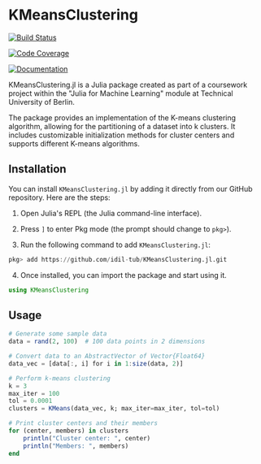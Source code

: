 # KMeansClustering

[![Build Status](https://github.com/idil-tub/KMeansClustering.jl/actions/workflows/CI.yml/badge.svg?branch=main)](https://github.com/idil-tub/KMeansClustering.jl/actions/workflows/CI.yml?query=branch%3Amain)

[![Code Coverage](https://codecov.io/github/idil-tub/KMeansClustering.jl/graph/badge.svg?token=MVVT1D4HSD)](https://codecov.io/github/idil-tub/KMeansClustering.jl)

[![Documentation](https://img.shields.io/badge/docs-dev-blue.svg)](https://idil-tub.github.io/KMeansClustering.jl/dev/)


KMeansClustering.jl is a Julia package created as part of a coursework project within the "Julia for Machine Learning" module at Technical University of Berlin.

The package provides an implementation of the K-means clustering algorithm, allowing for the partitioning of a dataset into k clusters. It includes customizable initialization methods for cluster centers and supports different K-means algorithms.

## Installation

You can install `KMeansClustering.jl` by adding it directly from our GitHub repository. Here are the steps:

1. Open Julia's REPL (the Julia command-line interface).

2. Press `]` to enter Pkg mode (the prompt should change to `pkg>`).

3. Run the following command to add `KMeansClustering.jl`:

```julia
pkg> add https://github.com/idil-tub/KMeansClustering.jl.git
```

 4. Once installed, you can import the package and start using it.
```julia
using KMeansClustering
```

## Usage

```julia
# Generate some sample data
data = rand(2, 100)  # 100 data points in 2 dimensions

# Convert data to an AbstractVector of Vector{Float64}
data_vec = [data[:, i] for i in 1:size(data, 2)]

# Perform k-means clustering
k = 3
max_iter = 100
tol = 0.0001
clusters = KMeans(data_vec, k; max_iter=max_iter, tol=tol)

# Print cluster centers and their members
for (center, members) in clusters
    println("Cluster center: ", center)
    println("Members: ", members)
end

```




